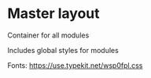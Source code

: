 # Master layout

Container for all modules

Includes global styles for modules

Fonts: https://use.typekit.net/wsp0fpl.css
